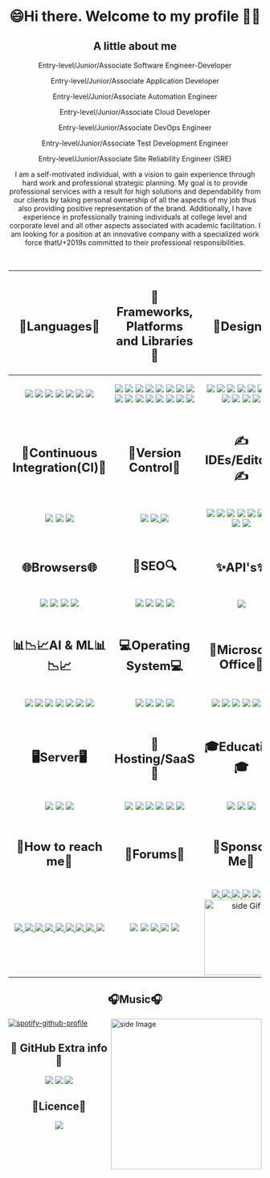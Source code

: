 <h1 align="center">
  😄Hi there. Welcome to my profile 🤗👋
</h1>

<h2 align="center">A little about me</h2>
<p align="center">Entry-level/Junior/Associate Software Engineer-Developer</p>
<p align="center">Entry-level/Junior/Associate Application Developer</p>
<p align="center">Entry-level/Junior/Associate Automation Engineer</p>
<p align="center">Entry-level/Junior/Associate Cloud Developer</p>
<p align="center">Entry-level/Junior/Associate DevOps Engineer</p>
<p align="center">Entry-level/Junior/Associate Test Development Engineer</p>
<p align="center">Entry-level/Junior/Associate Site Reliability Engineer (SRE)</p>

<p align="center">
  I am a self-motivated individual, with a vision to gain experience through hard work and professional
  strategic planning. My goal is to provide professional services with a result for high solutions and dependability
  from our clients by taking personal ownership of all the aspects of my job thus also providing positive representation
  of the brand. Additionally, I have experience in professionally training individuals at college level and corporate
  level and all other aspects associated with academic facilitation. I am looking for a position at an innovative
  company with a specialized work force thatU+2019s committed to their professional responsibilities.
</p>
<br>
<table>
  <thead>
    <tr>
      <th>
        <h2 align="center">🧠Languages🧠</h2>
      </th>
      <th>
        <h2 align="center">🥋Frameworks, Platforms and Libraries🥋</h2>
      </th>
      <th>
        <h2 align="center">🎨Design🎨</h2>
      </th>
    </tr>
  </thead>
  <tbody>
    <tr>
      <td>
        <p align="center">
          <img src="https://img.shields.io/badge/c%23-%23239120.svg?style=for-the-badge&logo=c-sharp&logoColor=white">
          <img src="https://img.shields.io/badge/css3-%231572B6.svg?style=for-the-badge&logo=css3&logoColor=white">
          <img src="https://img.shields.io/badge/dart-%230175C2.svg?style=for-the-badge&logo=dart&logoColor=white">
          <img src="https://img.shields.io/badge/html5-%23E34F26.svg?style=for-the-badge&logo=html5&logoColor=white">
          <img src="https://img.shields.io/badge/javascript-%23323330.svg?style=for-the-badge&logo=javascript&logoColor=%23F7DF1E">
          <img src="https://img.shields.io/badge/markdown-%23000000.svg?style=for-the-badge&logo=markdown&logoColor=white">
          <img src="https://img.shields.io/badge/python-3670A0?style=for-the-badge&logo=python&logoColor=ffdd54">
        </p>
      </td>
      <td>
        <p align="center">
          <img src="https://img.shields.io/badge/.NET-5C2D91?style=for-the-badge&logo=.net&logoColor=white">
          <img src="https://img.shields.io/badge/Anaconda-%2344A833.svg?style=for-the-badge&logo=anaconda&logoColor=white">
          <img src="https://img.shields.io/badge/bootstrap-%23563D7C.svg?style=for-the-badge&logo=bootstrap&logoColor=white">
          <img src="https://img.shields.io/badge/chart.js-F5788D.svg?style=for-the-badge&logo=chart.js&logoColor=white">
          <img src="https://img.shields.io/badge/django-%23092E20.svg?style=for-the-badge&logo=django&logoColor=white">
          <img src="https://img.shields.io/badge/DJANGO-REST-ff1709?style=for-the-badge&logo=django&logoColor=white&color=ff1709&labelColor=gray">
          <img src="https://img.shields.io/badge/flask-%23000.svg?style=for-the-badge&logo=flask&logoColor=white">
          <img src="https://img.shields.io/badge/Flutter-%2302569B.svg?style=for-the-badge&logo=Flutter&logoColor=white">
          <img src="https://img.shields.io/badge/jquery-%230769AD.svg?style=for-the-badge&logo=jquery&logoColor=white">
          <img src="https://img.shields.io/badge/less-2B4C80?style=for-the-badge&logo=less&logoColor=white">
          <img src="https://img.shields.io/badge/node.js-6DA55F?style=for-the-badge&logo=node.js&logoColor=white">
          <img src="https://img.shields.io/badge/react-%2320232a.svg?style=for-the-badge&logo=react&logoColor=%2361DAFB">
          <img src="https://img.shields.io/badge/SASS-hotpink.svg?style=for-the-badge&logo=SASS&logoColor=white">
          <img src="https://img.shields.io/badge/svelte-%23f1413d.svg?style=for-the-badge&logo=svelte&logoColor=white">
          <img src="https://img.shields.io/badge/tailwindcss-%2338B2AC.svg?style=for-the-badge&logo=tailwind-css&logoColor=white">
          <img src="https://img.shields.io/badge/webpack-%238DD6F9.svg?style=for-the-badge&logo=webpack&logoColor=black">
        </p>
      </td>
      <td>
        <p align="center">
          <img src="https://img.shields.io/badge/Adobe%20Acrobat%20Reader-EC1C24.svg?style=for-the-badge&logo=Adobe%20Acrobat%20Reader&logoColor=white">
          <img src="https://img.shields.io/badge/Adobe%20Dreamweaver-FF61F6.svg?style=for-the-badge&logo=Adobe%20Dreamweaver&logoColor=white">
          <img src="https://img.shields.io/badge/Adobe%20Fonts-000B1D.svg?style=for-the-badge&logo=Adobe%20Fonts&logoColor=white">
          <img src="https://img.shields.io/badge/adobeillustrator-%23FF9A00.svg?style=for-the-badge&logo=adobeillustrator&logoColor=white">
          <img src="https://img.shields.io/badge/adobephotoshop-%2331A8FF.svg?style=for-the-badge&logo=adobephotoshop&logoColor=white">
          <img src="https://img.shields.io/badge/Canva-%2300C4CC.svg?style=for-the-badge&logo=Canva&logoColor=white">
          <img src="https://img.shields.io/badge/figma-%23F24E1E.svg?style=for-the-badge&logo=figma&logoColor=white">
          <img src="https://img.shields.io/badge/Gimp-657D8B?style=for-the-badge&logo=gimp&logoColor=FFFFFF">
          <img src="https://img.shields.io/badge/Inkscape-e0e0e0?style=for-the-badge&logo=inkscape&logoColor=080A13">
          <img src="https://img.shields.io/badge/invision-FF3366?style=for-the-badge&logo=invision&logoColor=white">
          <img src="https://img.shields.io/badge/Sketch-FFB387?style=for-the-badge&logo=sketch&logoColor=blac">
        </p>
      </td>
    </tr>
    <tr>
      <td>
        <h2 align="center">🔂Continuous Integration(CI)🔂</h2>
      </td>
      <td>
        <h2 align="center">🧙Version Control🧙</h2>
      </td>
      <td>
        <h2 align="center">✍IDEs/Editors✍</h2>
      </td>
    </tr>
    <tr>
      <td>
        <p align="center">
          <img src="https://img.shields.io/badge/GitLabCI-%23181717.svg?style=for-the-badge&logo=gitlab&logoColor=white">
          <img src="https://img.shields.io/badge/githubactions-%232671E5.svg?style=for-the-badge&logo=githubactions&logoColor=white">
          <img src="https://img.shields.io/badge/travisci-%232B2F33.svg?style=for-the-badge&logo=travis&logoColor=white">
        </p>
      </td>
      <td>
        <p align="center">
          <img src="https://img.shields.io/badge/git-%23F05033.svg?style=for-the-badge&logo=git&logoColor=white">
          <a href="https://github.com/ImaniAN" target="_blank" rel="noopener noreferrer">
            <img src="https://img.shields.io/badge/github-%23121011.svg?style=for-the-badge&logo=github&logoColor=white">
          </a>
          <img src="https://img.shields.io/badge/gitlab-%23181717.svg?style=for-the-badge&logo=gitlab&logoColor=white">
        </p>
      </td>
      <td>
        <p align="center">
          <img src="https://img.shields.io/badge/Android%20Studio-3DDC84.svg?style=for-the-badge&logo=android-studio&logoColor=white">
          <img src="https://img.shields.io/badge/Atom-%2366595C.svg?style=for-the-badge&logo=atom&logoColor=white">
          <img src="https://img.shields.io/badge/CodePen-white?style=for-the-badge&logo=codepen&logoColor=black">
          <img src="https://img.shields.io/badge/jupyter-%23FA0F00.svg?style=for-the-badge&logo=jupyter&logoColor=white">
          <img src="https://img.shields.io/badge/pycharm-143?style=for-the-badge&logo=pycharm&logoColor=black&color=black&labelColor=green">
          <img src="https://img.shields.io/badge/sublime_text-%23575757.svg?style=for-the-badge&logo=sublime-text&logoColor=important">
          <img src="https://img.shields.io/badge/Visual%20Studio%20Code-0078d7.svg?style=for-the-badge&logo=visual-studio-code&logoColor=white">
          <img src="https://img.shields.io/badge/Visual%20Studio-5C2D91.svg?style=for-the-badge&logo=visual-studio&logoColor=white">
          <img src="https://img.shields.io/badge/WordPress-%23117AC9.svg?style=for-the-badge&logo=WordPress&logoColor=white">
        </p>
      </td>
    </tr>
    <tr>
      <td>
        <h2 align="center">🌐Browsers🌐</h2>
      </td>
      <td>
        <h2 align="center">🔎SEO🔍</h2>
      </td>
      <td>
        <h2 align="center">✨API's✨</h2>
      </td>
    </tr>
    <tr>
      <td>
        <p align="center">
          <img src="https://img.shields.io/badge/Firefox-FF7139?style=for-the-badge&logo=Firefox-Browser&logoColor=white">
          <img src="https://img.shields.io/badge/Google%20Chrome-4285F4?style=for-the-badge&logo=GoogleChrome&logoColor=white">
          <img src="https://img.shields.io/badge/Tor-7D4698?style=for-the-badge&logo=Tor-Browser&logoColor=white">
          <img src="https://img.shields.io/badge/Brave-FB542B?style=for-the-badge&logo=Brave&logoColor=white">
        </p>
      </td>
      <td>
        <p align="center">
          <img src="https://img.shields.io/badge/Yahoo!-6001D2?style=for-the-badge&logo=Yahoo!&logoColor=white">
          <img src="https://img.shields.io/badge/google-4285F4?style=for-the-badge&logo=google&logoColor=white">
          <img src="https://img.shields.io/badge/DuckDuckGo-DE5833?style=for-the-badge&logo=DuckDuckGo&logoColor=white">
          <img src="https://img.shields.io/badge/Microsoft%20Bing-258FFA?style=for-the-badge&logo=Microsoft%20Bing&logoColor=white">
          </p< /td>
      <td>
        <p align="center">
          <img src="https://img.shields.io/badge/Postman-FF6C37?style=for-the-badge&logo=postman&logoColor=white">
        </p>
      </td>
    </tr>
    <tr>
      <td>
        <h2 align="center">📊📉📈AI & ML📊📉📈</h2>
      </td>
      <td>
        <h2 align="center">💻Operating System💻</h2>
      </td>
      <td>
        <h2 align="center">🏢Microsoft Office🏢</h2>
      </td>
    </tr>
    <tr>
      <td>
        <p align="center">
          <img src="https://img.shields.io/badge/Keras-%23D00000.svg?style=for-the-badge&logo=Keras&logoColor=white">
          <img src="https://img.shields.io/badge/numpy-%23013243.svg?style=for-the-badge&logo=numpy&logoColor=white">
          <img src="https://img.shields.io/badge/pandas-%23150458.svg?style=for-the-badge&logo=pandas&logoColor=white">
          <img src="https://img.shields.io/badge/PyTorch-%23EE4C2C.svg?style=for-the-badge&logo=PyTorch&logoColor=white">
          <img src="https://img.shields.io/badge/scikit--learn-%23F7931E.svg?style=for-the-badge&logo=scikit-learn&logoColor=white">
          <img src="https://img.shields.io/badge/SciPy-%230C55A5.svg?style=for-the-badge&logo=scipy&logoColor=%white">
          <img src="https://img.shields.io/badge/TensorFlow-%23FF6F00.svg?style=for-the-badge&logo=TensorFlow&logoColor=white">
        </p>
      </td>
      <td>
        <p align="center">
          <img src="https://img.shields.io/badge/Android-3DDC84?style=for-the-badge&logo=android&logoColor=white">
          <img src="https://img.shields.io/badge/chrome%20os-3d89fc?style=for-the-badge&logo=google%20chrome&logoColor=white">
          <img src="https://img.shields.io/badge/Ubuntu-E95420?style=for-the-badge&logo=ubuntu&logoColor=white">
          <img src="https://img.shields.io/badge/Windows-0078D6?style=for-the-badge&logo=windows&logoColor=white">
        </p>
      </td>
      <td>
        <p align="center">
          <img src="https://img.shields.io/badge/Microsoft-0078D4?style=for-the-badge&logo=microsoft&logoColor=white">
          <img src="https://img.shields.io/badge/Microsoft_Access-A4373A?style=for-the-badge&logo=microsoft-access&logoColor=white">
          <img src="https://img.shields.io/badge/Microsoft_Excel-217346?style=for-the-badge&logo=microsoft-excel&logoColor=white">
          <img src="https://img.shields.io/badge/Microsoft_Office-D83B01?style=for-the-badge&logo=microsoft-office&logoColor=white">
          <img src="https://img.shields.io/badge/Microsoft_PowerPoint-B7472A?style=for-the-badge&logo=microsoft-powerpoint&logoColor=white">
          <img src="https://img.shields.io/badge/Microsoft_Word-2B579A?style=for-the-badge&logo=microsoft-word&logoColor=white">
        </p>
      </td>
    </tr>
    <tr>
      <td>
        <h2 align="center">🖥️Server🖥️</h2>
      </td>
      <td>
        <h2 align="center">🌌Hosting/SaaS🌌</h2>
      </td>
      <td>
        <h2 align="center">🎓Education🎓</h2>
      </td>
    </tr>
    <tr>
      <td>
        <p align="center">
          <img src="https://img.shields.io/badge/apache-%23D42029.svg?style=for-the-badge&logo=apache&logoColor=white">
          <img src="https://img.shields.io/badge/jenkins-%232C5263.svg?style=for-the-badge&logo=jenkins&logoColor=white">
          <img src="https://img.shields.io/badge/nginx-%23009639.svg?style=for-the-badge&logo=nginx&logoColor=white">
        </p>
      </td>
      <td>
        <p align="center">
          <img src="https://img.shields.io/badge/azure-%230072C6.svg?style=for-the-badge&logo=azure-devops&logoColor=white">
          <img src="https://img.shields.io/badge/firebase-%23039BE5.svg?style=for-the-badge&logo=firebase">
          <img src="https://img.shields.io/badge/GoogleCloud-%234285F4.svg?style=for-the-badge&logo=google-cloud&logoColor=white">
          <img src="https://img.shields.io/badge/heroku-%23430098.svg?style=for-the-badge&logo=heroku&logoColor=white">
          <img src="https://img.shields.io/badge/netlify-%23000000.svg?style=for-the-badge&logo=netlify&logoColor=#00C7B7">
          <img src="https://img.shields.io/badge/vercel-%23000000.svg?style=for-the-badge&logo=vercel&logoColor=white">
        </p>
      </td>
      <td>
        <p align="center">
          <img src="https://img.shields.io/badge/Microsoft_Learn-258ffa?style=for-the-badge&logo=microsoft&logoColor=white">
          <img src="https://img.shields.io/badge/MDN_Web_Docs-black?style=for-the-badge&logo=mdnwebdocs&logoColor=white">
          <img src="https://img.shields.io/badge/GeeksforGeeks-gray?style=for-the-badge&logo=geeksforgeeks&logoColor=35914c">
        </p>
      </td>
    </tr>
    </tr>
    <tr>
      <td>
        <h2 align="center">📲How to reach me📲</h2>
      </td>
      <td>
        <h2 align="center">📝Forums📝</h2>
      </td>
      <td>
        <h2 align="center">🙏Sponsor Me🙏</h2>
      </td>
    </tr>
    <tr>
      <td>
        <p align="center">
          <a href="mailto:imanix8@gmail.com">
            <img src="https://img.shields.io/badge/Gmail-D14836?style=for-the-badge&logo=gmail&logoColor=white">
          </a>
          <a href="https://www.instagram.com/the_real_king_imani/" target="_blank" rel="noopener noreferrer">
            <img src="https://img.shields.io/badge/Instagram-%23E4405F.svg?style=for-the-badge&logo=Instagram&logoColor=white">
          </a>
          <a href="https://www.linkedin.com/in/imani-niyigena-04ab47136/" target="_blank" rel="noopener noreferrer">
            <img src="https://img.shields.io/badge/linkedin-%230077B5.svg?style=for-the-badge&logo=linkedin&logoColor=white">
          </a>
          <a href="mailto:imani.niyigena@outlook.com">
            <img src="https://img.shields.io/badge/Microsoft_Outlook-0078D4?style=for-the-badge&logo=microsoft-outlook&logoColor=white">
          </a>
          <a href="https://za.pinterest.com/imanix8/" target="_blank" rel="noopener noreferrer">
            <img src="https://img.shields.io/badge/Pinterest-%23E60023.svg?style=for-the-badge&logo=Pinterest&logoColor=white">
          </a>
          <a href="https://www.reddit.com/user/The_Real_King_Some1" target="_blank" rel="noopener noreferrer">
            <img src="https://img.shields.io/badge/Reddit-FF4500?style=for-the-badge&logo=reddit&logoColor=white">
          </a>
          <a href="https://tttttt.me/King0ian" target="_blank" rel="noopener noreferrer">
            <img src="https://img.shields.io/badge/Telegram-2CA5E0?style=for-the-badge&logo=telegram&logoColor=white">
          </a>
          <a href="https://www.https://twitter.com/king_niyigena/" target="_blank" rel="noopener noreferrer">
            <img src="https://img.shields.io/badge/Twitter-%231DA1F2.svg?style=for-the-badge&logo=Twitter&logoColor=white">
          </a>
          <a href="https://wa.me/+27817360534">
            <img src="https://img.shields.io/badge/WhatsApp-25D366?style=for-the-badge&logo=whatsapp&logoColor=white">
          </a>
        </p>
      </td>
      <td>
        <p align="center">
          <img src="https://img.shields.io/badge/Codepen-000000?style=for-the-badge&logo=codepen&logoColor=white">
          <img src="https://img.shields.io/badge/Quora-%23B92B27.svg?style=for-the-badge&logo=Quora&logoColor=white">
          <a href="https://www.reddit.com/user/The_Real_King_Some1" target="_blank" rel="noopener noreferrer">
            <img src="https://img.shields.io/badge/Reddit-FF4500?style=for-the-badge&logo=reddit&logoColor=white">
          </a>
          <img src="https://img.shields.io/badge/StackExchange-%23ffffff.svg?style=for-the-badge&logo=StackExchange&logoColor=white">
          <img src="https://img.shields.io/badge/-Stackoverflow-FE7A16?style=for-the-badge&logo=stack-overflow&logoColor=white">
      </td>
      <td>
        <p align="center">
        <a href="https://www.buymeacoffee.com/KingIAN" target="_blank" rel="noopener noreferrer">
          <img src="https://img.shields.io/badge/Buy%20Me%20a%20Coffee-ffdd00?style=for-the-badge&logo=buy-me-a-coffee&logoColor=black">
        </a>
        <a href="https://www.paypal.me/ImaniNiyigena" target="_blank" rel="noopener noreferrer">
          <img src="https://img.shields.io/badge/PayPal-00457C?style=for-the-badge&logo=paypal&logoColor=white">
        </a>
        <! –– <a href="" target="_blank"></a>
          <a href="https://bitcoinaddress.betweenslash/3GJ2JR5m8iTGr6XufSJ7cRhv5iotfydSs4"> 
          <img src="https://img.shields.io/badge/Bitcoin-000?style=for-the-badge&logo=bitcoin&logoColor=white">
        </a>
          <img src="https://img.shields.io/badge/Ethereum-3C3C3D?style=for-the-badge&logo=Ethereum&logoColor=white">
          <img src="https://img.shields.io/badge/Litecoin-A6A9AA?style=for-the-badge&logo=Litecoin&logoColor=white">
          <img src="https://img.shields.io/badge/Xrp-black?style=for-the-badge&logo=xrp&logoColor=white">
        <a href="https://github.com/ImaniAN"> 
          <img src="https://media3.giphy.com/media/ZEB6yFbLnhyQf7g3hn/giphy.gif" alt="side Gif" align="right" width="150" height="auto"/> 
        </a>
        </p>
      </td>
    </tr>
  </tbody>
</table>

<h2 align="center">🎧Music🎧</h2>
<img src="https://github.com/sciencepal/sciencepal/blob/master/assets/life_balance.gif" alt="side Image" align="right" width="300" height="Auto" />

[![spotify-github-profile](https://spotify-github-profile.vercel.app/api/view?uid=3le8v925s45h586cyv9dfpdlt&cover_image=true&theme=default&bar_color_cover=true)](https://open.spotify.com/user/3le8v925s45h586cyv9dfpdlt)

<h2 align="center">🤝 GitHub Extra info🤝</h2>
<p align="center">
  <img src="https://shields-io-visitor-counter.herokuapp.com/badge?page=ImaniAN.ImaniAN&style=flat-square">
  <img src="https://badges.pufler.dev/years/ImaniAN?style=flat-square&label=Years%20on%20GitHub">
  <img src="https://badges.pufler.dev/updated/ImaniAN/ImaniAn?style=flat-square&label=Last%20Updated">
</p>

<h2 align="center">🔐Licence🔐</h2>
<p align="center">
  <img src="https://img.shields.io/github/license/ImaniAN/ImaniAN?style=for-the-badge">
</p>
